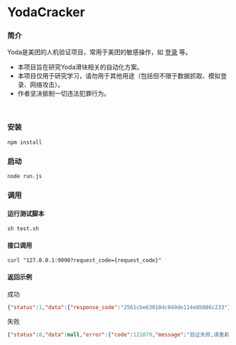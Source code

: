 # YodaCracker

### 简介
Yoda是美团的人机验证项目，常用于美团的敏感操作，如 [登录](https://ebooking.meituan.com/ebk/login/login.html) 等。<br> 

* 本项目旨在研究Yoda滑块相关的自动化方案。
* 本项目仅用于研究学习，请勿用于其他用途（包括但不限于数据抓取、模拟登录、网络攻击）。
* 作者坚决抵制一切违法犯罪行为。

<br>


### 安装
```shell
npm install
```

### 启动
```shell
node run.js
```

### 调用

#### 运行测试脚本
```shell
sh test.sh 
```

#### 接口调用
```shell
curl "127.0.0.1:9090?request_code={request_code}"
```

#### 返回示例

成功
```json
{"status":1,"data":{"response_code":"2561cbe630104c049de114e8b086c233"},"error":null}
```

失败
```json
{"status":0,"data":null,"error":{"code":121079,"message":"验证失败,请重新操作"}}
```